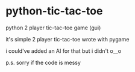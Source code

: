 # python-tic-tac-toe
python 2 player tic-tac-toe game (gui)

it's simple 2 player tic-tac-toe wrote with pygame

i could've added an AI for that but i didn't o__o

p.s. sorry if the code is messy
